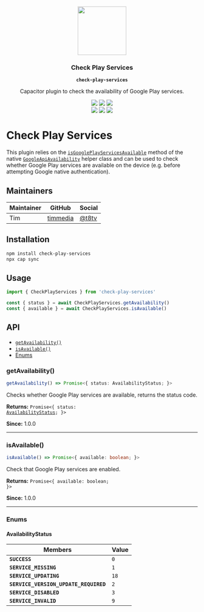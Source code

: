 <p align="center"><br><img src="https://user-images.githubusercontent.com/236501/85893648-1c92e880-b7a8-11ea-926d-95355b8175c7.png" width="128" height="128" /></p>
<h3 align="center">Check Play Services</h3>
<p align="center"><strong><code>check-play-services</code></strong></p>
<p align="center">
  Capacitor plugin to check the availability of Google Play services.
</p>

<p align="center">
  <img src="https://img.shields.io/maintenance/yes/2020?style=flat-square" />
  <a href="https://github.com/capacitor-community/example/actions?query=workflow%3A%22CI%22"><img src="https://img.shields.io/github/workflow/status/capacitor-community/example/CI?style=flat-square" /></a>
  <a href="https://www.npmjs.com/package/@capacitor-community/example"><img src="https://img.shields.io/npm/l/@capacitor-community/example?style=flat-square" /></a>
<br>
  <a href="https://www.npmjs.com/package/@capacitor-community/example"><img src="https://img.shields.io/npm/dw/@capacitor-community/example?style=flat-square" /></a>
  <a href="https://www.npmjs.com/package/@capacitor-community/example"><img src="https://img.shields.io/npm/v/@capacitor-community/example?style=flat-square" /></a>
<!-- ALL-CONTRIBUTORS-BADGE:START - Do not remove or modify this section -->
<a href="#contributors-"><img src="https://img.shields.io/badge/all%20contributors-0-orange?style=flat-square" /></a>
<!-- ALL-CONTRIBUTORS-BADGE:END -->
</p>

# Check Play Services

This plugin relies on the [`isGooglePlayServicesAvailable`](https://developers.google.com/android/reference/com/google/android/gms/common/GoogleApiAvailability.html#isGooglePlayServicesAvailable%28android.content.Context%29) method of the native [`GoogleApiAvailability`](https://developers.google.com/android/reference/com/google/android/gms/common/GoogleApiAvailability.html) helper class and can be used to check whether Google Play services are available on the device (e.g. before attempting Google native authentication).

## Maintainers

| Maintainer | GitHub                                  | Social                            |
| ---------- | --------------------------------------- | --------------------------------- |
| Tim        | [timmedia](https://github.com/timmedia) | [@t8tv](https://twitter.com/t8tv) |

## Installation

```bash
npm install check-play-services
npx cap sync
```

## Usage

```javascript
import { CheckPlayServices } from 'check-play-services'

const { status } = await CheckPlayServices.getAvailability()
const { available } = await CheckPlayServices.isAvailable()
```

## API

<docgen-index>

- [`getAvailability()`](#getavailability)
- [`isAvailable()`](#isavailable)
- [Enums](#enums)

</docgen-index>

<docgen-api>
<!--Update the source file JSDoc comments and rerun docgen to update the docs below-->

### getAvailability()

```typescript
getAvailability() => Promise<{ status: AvailabilityStatus; }>
```

Checks whether Google Play services are available, returns the status code.

**Returns:** <code>Promise&lt;{ status: <a href="#availabilitystatus">AvailabilityStatus</a>; }&gt;</code>

**Since:** 1.0.0

---

### isAvailable()

```typescript
isAvailable() => Promise<{ available: boolean; }>
```

Check that Google Play services are enabled.

**Returns:** <code>Promise&lt;{ available: boolean; }&gt;</code>

**Since:** 1.0.0

---

### Enums

#### AvailabilityStatus

| Members                               | Value           |
| ------------------------------------- | --------------- |
| **`SUCCESS`**                         | <code>0</code>  |
| **`SERVICE_MISSING`**                 | <code>1</code>  |
| **`SERVICE_UPDATING`**                | <code>18</code> |
| **`SERVICE_VERSION_UPDATE_REQUIRED`** | <code>2</code>  |
| **`SERVICE_DISABLED`**                | <code>3</code>  |
| **`SERVICE_INVALID`**                 | <code>9</code>  |

</docgen-api>
